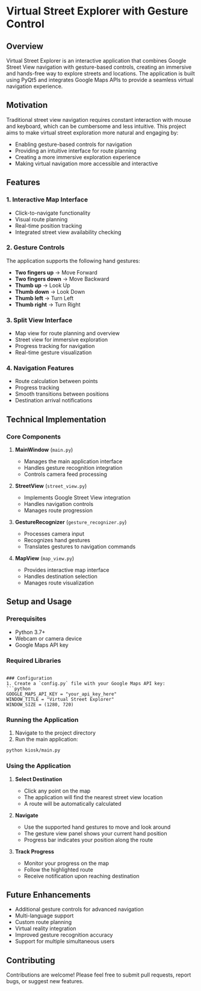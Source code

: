 # Virtual Street Explorer with Gesture Control

## Overview

Virtual Street Explorer is an interactive application that combines Google Street View navigation with gesture-based controls, creating an immersive and hands-free way to explore streets and locations. The application is built using PyQt5 and integrates Google Maps APIs to provide a seamless virtual navigation experience.

## Motivation

Traditional street view navigation requires constant interaction with mouse and keyboard, which can be cumbersome and less intuitive. This project aims to make virtual street exploration more natural and engaging by:

- Enabling gesture-based controls for navigation
- Providing an intuitive interface for route planning
- Creating a more immersive exploration experience
- Making virtual navigation more accessible and interactive

## Features

### 1. Interactive Map Interface

- Click-to-navigate functionality
- Visual route planning
- Real-time position tracking
- Integrated street view availability checking

### 2. Gesture Controls

The application supports the following hand gestures:

- **Two fingers up** → Move Forward
- **Two fingers down** → Move Backward
- **Thumb up** → Look Up
- **Thumb down** → Look Down
- **Thumb left** → Turn Left
- **Thumb right** → Turn Right

### 3. Split View Interface

- Map view for route planning and overview
- Street view for immersive exploration
- Progress tracking for navigation
- Real-time gesture visualization

### 4. Navigation Features

- Route calculation between points
- Progress tracking
- Smooth transitions between positions
- Destination arrival notifications

## Technical Implementation

### Core Components

1. **MainWindow** (`main.py`)

   - Manages the main application interface
   - Handles gesture recognition integration
   - Controls camera feed processing

2. **StreetView** (`street_view.py`)

   - Implements Google Street View integration
   - Handles navigation controls
   - Manages route progression

3. **GestureRecognizer** (`gesture_recognizer.py`)

   - Processes camera input
   - Recognizes hand gestures
   - Translates gestures to navigation commands

4. **MapView** (`map_view.py`)
   - Provides interactive map interface
   - Handles destination selection
   - Manages route visualization

## Setup and Usage

### Prerequisites

- Python 3.7+
- Webcam or camera device
- Google Maps API key

### Required Libraries

````

### Configuration
1. Create a `config.py` file with your Google Maps API key:
```python
GOOGLE_MAPS_API_KEY = "your_api_key_here"
WINDOW_TITLE = "Virtual Street Explorer"
WINDOW_SIZE = (1280, 720)
````

### Running the Application

1. Navigate to the project directory
2. Run the main application:

```bash
python kiosk/main.py
```

### Using the Application

1. **Select Destination**

   - Click any point on the map
   - The application will find the nearest street view location
   - A route will be automatically calculated

2. **Navigate**

   - Use the supported hand gestures to move and look around
   - The gesture view panel shows your current hand position
   - Progress bar indicates your position along the route

3. **Track Progress**
   - Monitor your progress on the map
   - Follow the highlighted route
   - Receive notification upon reaching destination

## Future Enhancements

- Additional gesture controls for advanced navigation
- Multi-language support
- Custom route planning
- Virtual reality integration
- Improved gesture recognition accuracy
- Support for multiple simultaneous users

## Contributing

Contributions are welcome! Please feel free to submit pull requests, report bugs, or suggest new features.
